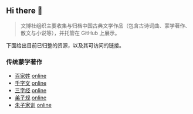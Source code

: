 ## Hi there 👋

>  文博社组织主要收集与归档中国古典文学作品（包含古诗词曲、蒙学著作、散文与小说等），并托管在 GitHub 上展示。

下面给出目前已归整的资源，以及其可访问的链接。


### 传统蒙学著作

- [百家姓](https://github.com/WingBo/baijiaxing) [online](https://wingbo.github.io/baijiaxing/)
- [千字文](https://github.com/WingBo/qianziwen)  [online](https://wingbo.github.io/qianziwen/)
- [三字经](https://github.com/WingBo/sanzijing) [online](https://wingbo.github.io/sanzijing/)
- [弟子规](https://github.com/WingBo/dizigui) [online](https://wingbo.github.io/dizigui/)
- [朱子家训](https://github.com/WingBo/zhuzijiaxun) [online](https://wingbo.github.io/zhuzijiaxun/)


